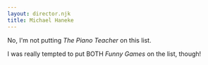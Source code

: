 ```yaml
---
layout: director.njk
title: Michael Haneke
---
```


No, I'm not putting _The Piano Teacher_ on this list.

I was really tempted to put BOTH _Funny Games_ on the list, though!
